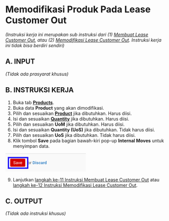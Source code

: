 # Memodifikasi Produk Pada Lease Customer Out

*(Instruksi kerja ini merupakan sub instruksi dari (1) [Membuat Lease Customer Out](./membuat.md), atau (2) [Memodifikasi Lease Customer Out](./modifikasi.md). Instruksi kerja ini tidak bisa berdiri sendiri)*

## A. INPUT

*(Tidak ada prasyarat khusus)*

## B. INSTRUKSI KERJA

1. Buka tab **[Products](./penjelasan.md#tab-products)**.
2. Buka data **Product** yang akan dimodifikasi.
3. Pilih dan sesuaikan **[Product](./penjelasan.md#field-product)** jika dibutuhkan. Harus diisi.
4. Isi dan sesuaikan **[Quantity](./penjelasan.md#field-quantity)** jika dibutuhkan. Harus diisi.
5. Pilih dan sesuaikan **UoM** jika dibutuhkan. Harus diisi.
6. Isi dan sesuaikan **Quantity (UoS)** jika dibutuhkan. Tidak harus diisi.
7. Pilih dan sesuaikan **UoS** jika dibutuhkan. Tidak harus diisi.
8. Klik tombol **Save** pada bagian bawah-kiri pop-up **Internal Moves** untuk menyimpan data.

![](../../img/lease-customer-out/tombol-save-produk.png)

9. Lanjutkan [langkah ke-11 Instruksi Membuat Lease Customer Out](./membuat.md#l11) atau [langkah ke-12 Instruksi Memodifikasi Lease Customer Out](./modifikasi.md#l12).

## C. OUTPUT

*(Tidak ada instruksi khusus)*
